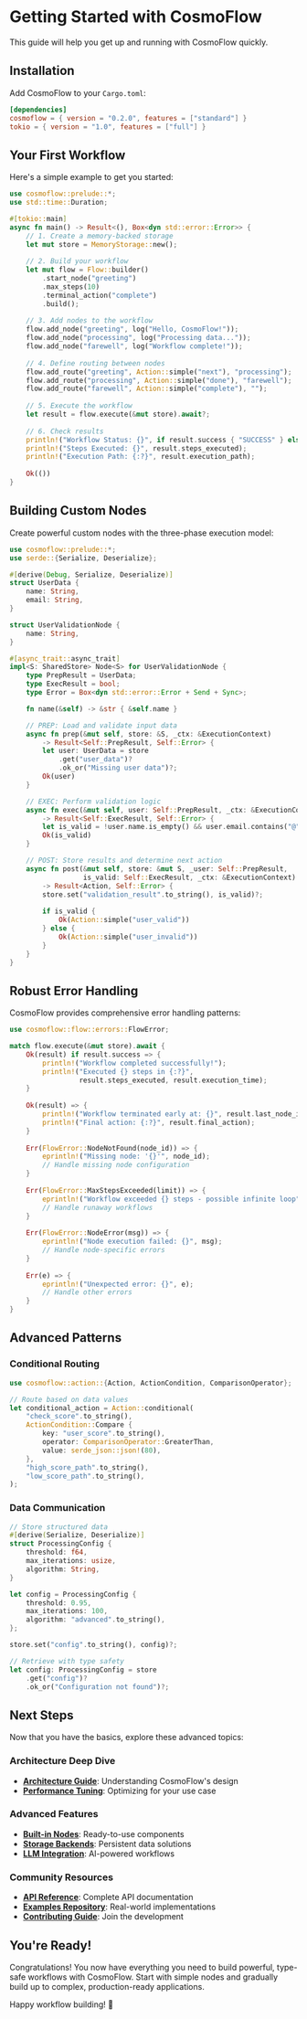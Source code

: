 # Getting Started with CosmoFlow

This guide will help you get up and running with CosmoFlow quickly.

## Installation

Add CosmoFlow to your `Cargo.toml`:

```toml
[dependencies]
cosmoflow = { version = "0.2.0", features = ["standard"] }
tokio = { version = "1.0", features = ["full"] }
```

## Your First Workflow

Here's a simple example to get you started:

```rust
use cosmoflow::prelude::*;
use std::time::Duration;

#[tokio::main]
async fn main() -> Result<(), Box<dyn std::error::Error>> {
    // 1. Create a memory-backed storage
    let mut store = MemoryStorage::new();
    
    // 2. Build your workflow
    let mut flow = Flow::builder()
        .start_node("greeting")
        .max_steps(10)
        .terminal_action("complete")
        .build();
    
    // 3. Add nodes to the workflow
    flow.add_node("greeting", log("Hello, CosmoFlow!"));
    flow.add_node("processing", log("Processing data..."));
    flow.add_node("farewell", log("Workflow complete!"));
    
    // 4. Define routing between nodes
    flow.add_route("greeting", Action::simple("next"), "processing");
    flow.add_route("processing", Action::simple("done"), "farewell");
    flow.add_route("farewell", Action::simple("complete"), "");
    
    // 5. Execute the workflow
    let result = flow.execute(&mut store).await?;
    
    // 6. Check results
    println!("Workflow Status: {}", if result.success { "SUCCESS" } else { "FAILED" });
    println!("Steps Executed: {}", result.steps_executed);
    println!("Execution Path: {:?}", result.execution_path);
    
    Ok(())
}
```

## Building Custom Nodes

Create powerful custom nodes with the three-phase execution model:

```rust
use cosmoflow::prelude::*;
use serde::{Serialize, Deserialize};

#[derive(Debug, Serialize, Deserialize)]
struct UserData {
    name: String,
    email: String,
}

struct UserValidationNode {
    name: String,
}

#[async_trait::async_trait]
impl<S: SharedStore> Node<S> for UserValidationNode {
    type PrepResult = UserData;
    type ExecResult = bool;
    type Error = Box<dyn std::error::Error + Send + Sync>;

    fn name(&self) -> &str { &self.name }

    // PREP: Load and validate input data
    async fn prep(&mut self, store: &S, _ctx: &ExecutionContext) 
        -> Result<Self::PrepResult, Self::Error> {
        let user: UserData = store
            .get("user_data")?
            .ok_or("Missing user data")?;
        Ok(user)
    }

    // EXEC: Perform validation logic
    async fn exec(&mut self, user: Self::PrepResult, _ctx: &ExecutionContext) 
        -> Result<Self::ExecResult, Self::Error> {
        let is_valid = !user.name.is_empty() && user.email.contains("@");
        Ok(is_valid)
    }

    // POST: Store results and determine next action
    async fn post(&mut self, store: &mut S, _user: Self::PrepResult, 
                  is_valid: Self::ExecResult, _ctx: &ExecutionContext) 
        -> Result<Action, Self::Error> {
        store.set("validation_result".to_string(), is_valid)?;
        
        if is_valid {
            Ok(Action::simple("user_valid"))
        } else {
            Ok(Action::simple("user_invalid"))
        }
    }
}
```

## Robust Error Handling

CosmoFlow provides comprehensive error handling patterns:

```rust
use cosmoflow::flow::errors::FlowError;

match flow.execute(&mut store).await {
    Ok(result) if result.success => {
        println!("Workflow completed successfully!");
        println!("Executed {} steps in {:?}", 
                 result.steps_executed, result.execution_time);
    }
    
    Ok(result) => {
        println!("Workflow terminated early at: {}", result.last_node_id);
        println!("Final action: {:?}", result.final_action);
    }
    
    Err(FlowError::NodeNotFound(node_id)) => {
        eprintln!("Missing node: '{}'", node_id);
        // Handle missing node configuration
    }
    
    Err(FlowError::MaxStepsExceeded(limit)) => {
        eprintln!("Workflow exceeded {} steps - possible infinite loop", limit);
        // Handle runaway workflows
    }
    
    Err(FlowError::NodeError(msg)) => {
        eprintln!("Node execution failed: {}", msg);
        // Handle node-specific errors
    }
    
    Err(e) => {
        eprintln!("Unexpected error: {}", e);
        // Handle other errors
    }
}
```

## Advanced Patterns

### Conditional Routing

```rust
use cosmoflow::action::{Action, ActionCondition, ComparisonOperator};

// Route based on data values
let conditional_action = Action::conditional(
    "check_score".to_string(),
    ActionCondition::Compare {
        key: "user_score".to_string(),
        operator: ComparisonOperator::GreaterThan,
        value: serde_json::json!(80),
    },
    "high_score_path".to_string(),
    "low_score_path".to_string(),
);
```

### Data Communication

```rust
// Store structured data
#[derive(Serialize, Deserialize)]
struct ProcessingConfig {
    threshold: f64,
    max_iterations: usize,
    algorithm: String,
}

let config = ProcessingConfig {
    threshold: 0.95,
    max_iterations: 100,
    algorithm: "advanced".to_string(),
};

store.set("config".to_string(), config)?;

// Retrieve with type safety
let config: ProcessingConfig = store
    .get("config")?
    .ok_or("Configuration not found")?;
```

## Next Steps

Now that you have the basics, explore these advanced topics:

### Architecture Deep Dive
- **[Architecture Guide](architecture.md)**: Understanding CosmoFlow's design
- **[Performance Tuning](features.md)**: Optimizing for your use case

### Advanced Features
- **[Built-in Nodes](https://docs.rs/cosmoflow/latest/cosmoflow/builtin/)**: Ready-to-use components
- **[Storage Backends](https://docs.rs/cosmoflow/latest/cosmoflow/storage/)**: Persistent data solutions
- **[LLM Integration](https://docs.rs/cosmoflow/latest/cosmoflow/builtin/llm/)**: AI-powered workflows

### Community Resources
- **[API Reference](https://docs.rs/cosmoflow)**: Complete API documentation
- **[Examples Repository](../examples/)**: Real-world implementations
- **[Contributing Guide](../CONTRIBUTING.md)**: Join the development

## You're Ready!

Congratulations! You now have everything you need to build powerful, type-safe workflows with CosmoFlow. Start with simple nodes and gradually build up to complex, production-ready applications.

Happy workflow building! 🚀